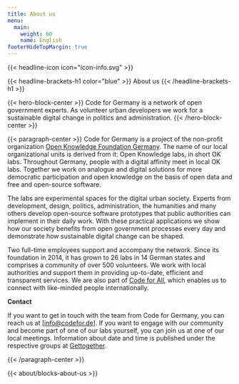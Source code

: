 ```yaml
---
title: About us
menu: 
  main:
    weight: 60
    name: English
footerHideTopMargin: true
---
```


{{< headline-icon icon="icon-info.svg" >}}

{{< headline-brackets-h1 color="blue"  >}}
About us
{{< /headline-brackets-h1  >}}


{{< hero-block-center  >}}
Code for Germany is a network of open government experts. As volunteer urban developers we work for a sustainable digital change in politics and administration. 
{{< /hero-block-center  >}}


{{< paragraph-center  >}}
Code for Germany is a project of the non-profit organization [Open Knowledge Foundation Germany](https://okfn.de/). The name of our local organizational units is derived from it: Open Knowledge labs, in short OK labs. Throughout Germany, people with a digital affinity meet in local OK labs. Together we work on analogue and digital solutions for more democratic participation and open knowledge on the basis of open data and free and open-source software.

The labs are experimental spaces for the digital urban society. Experts from development, design, politics, administration, the humanities and many others develop open-source software prototypes that public authorities can implement in their daily work. With these practical applications we show how our society benefits from open government processes every day and demonstrate how sustainable digital change can be shaped.

Two full-time employees support and accompany the network. Since its foundation in 2014, it has grown to 26 labs in 14 German states and comprises a community of over 500 volunteers. We work with local authorities and support them in providing up-to-date, efficient and transparent services. We are also part of [Code for All](https://codeforall.org/), which enables us to connect with like-minded people internationally.

**Contact**

If you want to get in touch with the team from Code for Germany, you can reach us at [info@codefor.de]. If you want to engage with our community and become part of one of our labs yourself, you can join us at one of our local meetings. Information about date and time is published under the respective groups at [Gettogether](https://gettogether.community/).

{{< /paragraph-center  >}}


{{< about/blocks-about-us >}}
